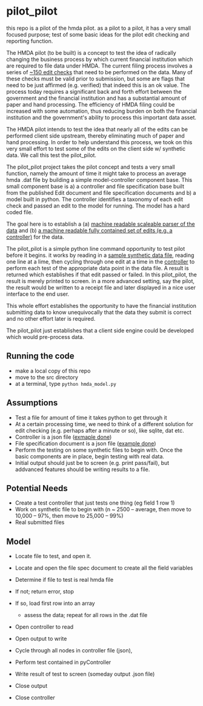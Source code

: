 pilot_pilot
===========

this repo is a pilot of the hmda pilot.  as a pilot to a pilot, it has a very small focused purpose; test of some basic ideas for the pilot edit checking and reporting function.

The HMDA pilot (to be built) is a concept to test the idea of radically changing the business process by which current financial institution which are required to file data under HMDA.  The current filing process involves a series of [~150 edit checks](http://www.ffiec.gov/hmda/edits.htm) that need to be performed on the data.  Many of these checks must be valid prior to submission, but some are flags that need to be just affirmed (e.g. verified) that indeed this is an ok value.  The process today requires a significant back and forth effort between the government and the financial institution and has a substantial amount of paper and hand processing.  The efficiency of HMDA filing could be increased with some automation, thus reducing burden on both the financial institution and the government's ability to process this important data asset.

The HMDA pilot intends to test the idea that nearly all of the edits can be performed client side upstream, thereby eliminating much of paper and hand processing.  In order to help understand this process, we took on this very small effort to test some of the edits on the client side w/ synthetic data.  We call this test the pilot_pilot.

The pilot_pilot project takes the pilot concept and tests a very small function, namely the amount of time it might take to process an average hmda .dat file by building a simple model-controller component base.  This small component base is a) a controller and file specification base built from the published Edit document and file specification documents and b) a model built in python.  The controller identifies a taxonomy of each edit check and passed an edit to the model for running.  The model has a hard coded file.

The goal here is to establish a (a) [machine readable scaleable parser of the data](https://github.com/feomike/pilot_pilot/blob/master/src/file_spec.json) and (b) [a machine readable fully contained set of edits (e.g. a controller)](https://github.com/feomike/pilot_pilot/blob/master/src/controller.json) for the data.

The pilot_pilot is a simple python line command opportunity to test pilot before it begins.  it works by reading in a [sample synthetic data file](https://github.com/feomike/pilot_pilot/blob/master/data/lar.dat), reading one line at a lime, then cycling through one edit at a time in the [controller](https://github.com/feomike/pilot_pilot/blob/master/src/controller.json) to perform each test of the appropriate data point in the data file.  A result is returned which establishes if that edit passed or failed.  In this pilot_pilot, the result is merely printed to screen.  in a more advanced setting, say the pilot, the result would be written to a receipt file and later displayed in a nice user interface to the end user.

This whole effort establishes the opportunity to have the financial institution submitting data to know unequivocally that the data they submit is correct and no other effort later is required.

The pilot_pilot just establishes that a client side engine could be developed which would pre-process data.

Running the code
----------------
- make a local copy of this repo
- move to the src directory
- at a terminal, type `python hmda_model.py`

Assumptions
-----------
-	Test a file for amount of time it takes python to get through it
-	At a certain processing time, we need to think of a different solution for edit checking (e.g. perhaps after a minute or so), like  sqlite, dat etc.  
-	Controller is a json file ([exmaple done](https://github.com/feomike/pilot_pilot/blob/master/src/controller.json))
- 	File specification document is a json file ([example done](https://github.com/feomike/pilot_pilot/blob/master/src/file_spec.json))
- 	Perform the testing on some synthetic files to begin with.  Once the basic components are in place, begin testing with real data.
-	Initial output should just be to screen (e.g. print pass/fail), but addvanced features should be writing results to a file.

Potential Needs
---------------
- Create a test controller that just tests one thing (eg field 1 row 1)
-	Work on synthetic file to begin with (n ~ 2500 – average, then move to 10,000 – 97%, then move to 25,000 – 99%)
-	Real submitted files

Model
-----
- 	Locate file to test, and open it.
- 	Locate and open the file spec document to create all the field variables
-	Determine if file to test is real hmda file
  - If not; return error, stop
  - If so, load first row into an array
    - assess the data; repeat for all rows in the .dat file

-	Open controller to read
-	Open output to write
-	Cycle through all nodes in controller file (json), 
  - Perform test contained in pyController
  - Write result of test to screen (someday output .json file)
-	Close output
-	Close controller
